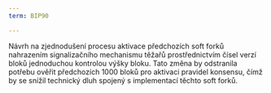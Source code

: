 ```yaml
---
term: BIP90

---
```

Návrh na zjednodušení procesu aktivace předchozích soft forků nahrazením signalizačního mechanismu těžařů prostřednictvím čísel verzí bloků jednoduchou kontrolou výšky bloku. Tato změna by odstranila potřebu ověřit předchozích 1000 bloků pro aktivaci pravidel konsensu, čímž by se snížil technický dluh spojený s implementací těchto soft forků.
